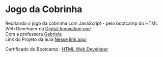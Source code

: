 # Jogo da Cobrinha
Recriando o jogo da cobrinha com JavaScript - pelo bootcamp do HTML Web Developer da <a href="https://digitalinnovation.one/">Digital Innovation one </a><br>
Com a professora <a href="https://github.com/SpruceGabriela">Gabriela </a> <br>
Link do Projeto da aula <a href="https://github.com/SpruceGabriela/snake-the-game">Nesse link aqui</a>

Certificado do Bootcamp : <a href=""> HTML Web Developer</a>

